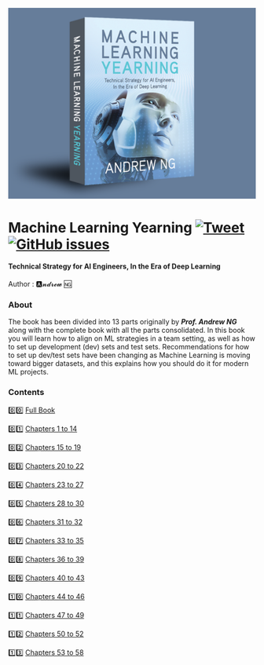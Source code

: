 <p align="center"><img src="/images/mly.png"></p>

# Machine Learning Yearning [![Tweet](https://img.shields.io/twitter/url/http/shields.io.svg?style=social)](https://twitter.com/intent/tweet?text=Machine%20Learning%20Yearning%2C%20book%20by%20Andrew%20Ng%20&url=https://github.com/ajaymache/machine-learning-yearning&hashtags=machinelearning,ML,AI,deeplearning,andrewng,coursera,datascience)&nbsp;&nbsp;[![GitHub issues](https://img.shields.io/github/issues/ajaymache/travis-ci-with-github.svg?colorB=99cc33)](https://github.com/ajaymache/travis-ci-with-github/issues)&nbsp;&nbsp;

#### Technical Strategy for AI Engineers, In the Era of Deep Learning

Author : 🅰️𝓷𝓭𝓻𝓮𝔀 🆖
### About

The book has been divided into 13 parts originally by _**Prof. Andrew NG**_ along with the complete book with all the parts consolidated. In this book you will learn how to align on ML strategies in a team setting, as well as how to set up development (dev) sets and test sets. Recommendations for how to set up dev/test sets have been changing as Machine Learning is moving toward bigger datasets, and this explains how you should do it for modern ML projects.

### Contents
:zero::zero: [Full Book](/full%20book/machine-learning-yearning.pdf)  

:zero::one: [Chapters 1 to 14](machine-learning-yearning-part1.pdf)

:zero::two: [Chapters 15 to 19](machine-learning-yearning-part2.pdf)

:zero::three: [Chapters 20 to 22](machine-learning-yearning-part3.pdf)

:zero::four: [Chapters 23 to 27](machine-learning-yearning-part4.pdf)

:zero::five: [Chapters 28 to 30](machine-learning-yearning-part5.pdf)

:zero::six: [Chapters 31 to 32](machine-learning-yearning-part6.pdf)

:zero::seven: [Chapters 33 to 35](machine-learning-yearning-part7.pdf)

:zero::eight: [Chapters 36 to 39](machine-learning-yearning-part8.pdf)

:zero::nine: [Chapters 40 to 43](machine-learning-yearning-part9.pdf)

:one::zero: [Chapters 44 to 46](machine-learning-yearning-part10.pdf)

:one::one: [Chapters 47 to 49](machine-learning-yearning-part11.pdf)

:one::two: [Chapters 50 to 52](machine-learning-yearning-part12.pdf)

:one::three: [Chapters 53 to 58](machine-learning-yearning-part13.pdf)

